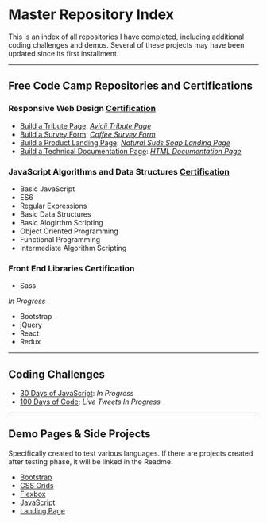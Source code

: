 # Master Repository Index

This is an index of all repositories I have completed, including additional coding challenges and demos. Several of these projects may have been updated since its first installment.

---

## Free Code Camp Repositories and Certifications

### Responsive Web Design [Certification](https://www.freecodecamp.org/certification/fcc25a75f69-d7ef-4f3f-a4bd-27119d57c426/responsive-web-design)

- [Build a Tribute Page](https://www.freecodecamp.org/learn/responsive-web-design/responsive-web-design-projects/build-a-tribute-page): [_Avicii Tribute Page_](https://github.com/dcc5235/Avicii_Tribute)
- [Build a Survey Form](https://www.freecodecamp.org/learn/responsive-web-design/responsive-web-design-projects/build-a-survey-form): [_Coffee Survey Form_](https://github.com/dcc5235/Coffee_Survey)
- [Build a Product Landing Page](https://www.freecodecamp.org/learn/responsive-web-design/responsive-web-design-projects/build-a-product-landing-page): [_Natural Suds Soap Landing Page_](https://github.com/dcc5235/Soap_Landing)
- [Build a Technical Documentation Page](https://www.freecodecamp.org/learn/responsive-web-design/responsive-web-design-projects/build-a-technical-documentation-page): [_HTML Documentation Page_](https://github.com/dcc5235/HTML_TechnicalDoc)

### JavaScript Algorithms and Data Structures [Certification](https://freecodecamp.org/certification/fcc25a75f69-d7ef-4f3f-a4bd-27119d57c426/javascript-algorithms-and-data-structures)
- Basic JavaScript
- ES6
- Regular Expressions
- Basic Data Structures
- Basic Alogirthm Scripting
- Object Oriented Programming
- Functional Programming
- Intermediate Algorithm Scripting

### Front End Libraries Certification
- Sass

_In Progress_
- Bootstrap
- jQuery
- React
- Redux

---

## Coding Challenges

- [30 Days of JavaScript](https://github.com/dcc5235/EDM_JavaScript30): _In Progress_
- [100 Days of Code](https://twitter.com/DanyChheang/status/1307419775992201221?s=20): _Live Tweets In Progress_

---

## Demo Pages & Side Projects
Specifically created to test various languages. If there are projects created after testing phase, it will be linked in the Readme.

- [Bootstrap](https://github.com/dcc5235/Bootstrap_Demo1)
- [CSS Grids](https://github.com/dcc5235/CSS_Grid_Demo1)
- [Flexbox](https://github.com/dcc5235/Flexbox_Demo1)
- [JavaScript](https://github.com/dcc5235/JS_Demo1)
- [Landing Page](https://github.com/dcc5235/Landing_Page_Demo1)

